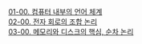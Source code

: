 [01-00. 컴퓨터 내부의 언어 체계](01-00.%20컴퓨터%20내부의%20언어%20체계.md)\
[02-00. 전자 회로의 조합 논리](<02-00. 전자 회로의 조합 논리.md>)\
[03-00. 메모리와 디스크의 핵심, 순차 논리](<03-00. 메모리와 디스크의 핵심, 순차 논리.md>)